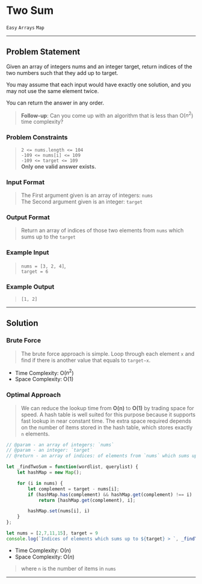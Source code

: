 # Two Sum

`Easy`
`Arrays`
`Map`

----------

## Problem Statement

Given an array of integers nums and an integer target, return indices of the two numbers such that they add up to target.

You may assume that each input would have exactly one solution, and you may not use the same element twice.

You can return the answer in any order.

> **Follow-up**: Can you come up with an algorithm that is less than O($n^2$) time complexity?

### Problem Constraints

> `2 <= nums.length <= 104`  
`-109 <= nums[i] <= 109`  
`-109 <= target <= 109`  
**Only one valid answer exists.**

### Input Format

> The First argument given is an array of integers: `nums`  
The Second argument given is an integer: `target`

### Output Format

> Return an array of indices of those two elements from `nums` which sums up to the `target`

### Example Input

> `nums = [3, 2, 4]`,  
`target = 6`

### Example Output

> `[1, 2]`

----------

## Solution

### Brute Force

> The brute force approach is simple. Loop through each element `x` and find if there is another value that equals to `target−x`.

- Time Complexity: O($n^2$)
- Space Complexity: O($1$)

### Optimal Approach

> We can reduce the lookup time from **O(n)** to **O(1)** by trading space for speed. A hash table is well suited for this purpose because it supports fast lookup in near constant time. The extra space required depends on the number of items stored in the hash table, which stores exactly `n` elements.

```javascript
// @param - an array of integers: `nums`  
// @param - an integer: `target`
// @return - an array of indices: of elements from `nums` which sums up to the `target`

let _findTwoSum = function(wordlist, querylist) {
    let hashMap = new Map();

    for (i in nums) {
        let complement = target - nums[i];
        if (hashMap.has(complement) && hashMap.get(complement) !== i)
            return [hashMap.get(complement), i];

        hashMap.set(nums[i], i)
    }
};

let nums = [2,7,11,15], target = 9
console.log(`Indices of elements which sums up to ${target} > `, _findTwoSum(nums, target));
```

- Time Complexity: O($n$)
- Space Complexity: O($n$)

> where `n` is the number of items in `nums`

----------
